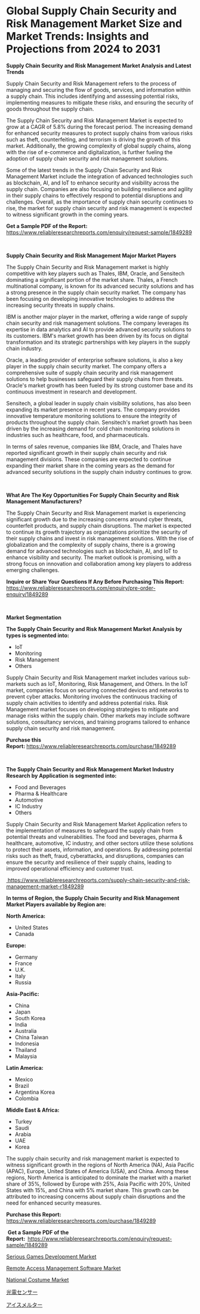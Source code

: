 <p><h1>Global Supply Chain Security and Risk Management Market Size and Market Trends: Insights and Projections from 2024 to 2031</h1></p><p><strong>Supply Chain Security and Risk Management Market Analysis and Latest Trends</strong></p>
<p><p>Supply Chain Security and Risk Management refers to the process of managing and securing the flow of goods, services, and information within a supply chain. This includes identifying and assessing potential risks, implementing measures to mitigate these risks, and ensuring the security of goods throughout the supply chain.</p><p>The Supply Chain Security and Risk Management Market is expected to grow at a CAGR of 5.8% during the forecast period. The increasing demand for enhanced security measures to protect supply chains from various risks such as theft, counterfeiting, and terrorism is driving the growth of this market. Additionally, the growing complexity of global supply chains, along with the rise of e-commerce and digitalization, is further fueling the adoption of supply chain security and risk management solutions.</p><p>Some of the latest trends in the Supply Chain Security and Risk Management Market include the integration of advanced technologies such as blockchain, AI, and IoT to enhance security and visibility across the supply chain. Companies are also focusing on building resilience and agility in their supply chains to effectively respond to potential disruptions and challenges. Overall, as the importance of supply chain security continues to rise, the market for supply chain security and risk management is expected to witness significant growth in the coming years.</p></p>
<p><strong>Get a Sample PDF of the Report:&nbsp;</strong> <a href="https://www.reliableresearchreports.com/enquiry/request-sample/1849289">https://www.reliableresearchreports.com/enquiry/request-sample/1849289</a></p>
<p>&nbsp;</p>
<p><strong>Supply Chain Security and Risk Management Major Market Players</strong></p>
<p><p>The Supply Chain Security and Risk Management market is highly competitive with key players such as Thales, IBM, Oracle, and Sensitech dominating a significant portion of the market share. Thales, a French multinational company, is known for its advanced security solutions and has a strong presence in the supply chain security market. The company has been focusing on developing innovative technologies to address the increasing security threats in supply chains.</p><p>IBM is another major player in the market, offering a wide range of supply chain security and risk management solutions. The company leverages its expertise in data analytics and AI to provide advanced security solutions to its customers. IBM's market growth has been driven by its focus on digital transformation and its strategic partnerships with key players in the supply chain industry.</p><p>Oracle, a leading provider of enterprise software solutions, is also a key player in the supply chain security market. The company offers a comprehensive suite of supply chain security and risk management solutions to help businesses safeguard their supply chains from threats. Oracle's market growth has been fueled by its strong customer base and its continuous investment in research and development.</p><p>Sensitech, a global leader in supply chain visibility solutions, has also been expanding its market presence in recent years. The company provides innovative temperature monitoring solutions to ensure the integrity of products throughout the supply chain. Sensitech's market growth has been driven by the increasing demand for cold chain monitoring solutions in industries such as healthcare, food, and pharmaceuticals.</p><p>In terms of sales revenue, companies like IBM, Oracle, and Thales have reported significant growth in their supply chain security and risk management divisions. These companies are expected to continue expanding their market share in the coming years as the demand for advanced security solutions in the supply chain industry continues to grow.</p></p>
<p>&nbsp;</p>
<p><strong>What Are The Key Opportunities For Supply Chain Security and Risk Management Manufacturers?</strong></p>
<p><p>The Supply Chain Security and Risk Management market is experiencing significant growth due to the increasing concerns around cyber threats, counterfeit products, and supply chain disruptions. The market is expected to continue its growth trajectory as organizations prioritize the security of their supply chains and invest in risk management solutions. With the rise of globalization and the complexity of supply chains, there is a growing demand for advanced technologies such as blockchain, AI, and IoT to enhance visibility and security. The market outlook is promising, with a strong focus on innovation and collaboration among key players to address emerging challenges.</p></p>
<p><strong>Inquire or Share Your Questions If Any Before Purchasing This Report:</strong> <a href="https://www.reliableresearchreports.com/enquiry/pre-order-enquiry/1849289">https://www.reliableresearchreports.com/enquiry/pre-order-enquiry/1849289</a></p>
<p>&nbsp;</p>
<p><strong>Market Segmentation</strong></p>
<p><strong>The Supply Chain Security and Risk Management Market Analysis by types is segmented into:</strong></p>
<p><ul><li>IoT</li><li>Monitoring</li><li>Risk Management</li><li>Others</li></ul></p>
<p><p>Supply Chain Security and Risk Management market includes various sub-markets such as IoT, Monitoring, Risk Management, and Others. In the IoT market, companies focus on securing connected devices and networks to prevent cyber attacks. Monitoring involves the continuous tracking of supply chain activities to identify and address potential risks. Risk Management market focuses on developing strategies to mitigate and manage risks within the supply chain. Other markets may include software solutions, consultancy services, and training programs tailored to enhance supply chain security and risk management.</p></p>
<p><strong>Purchase this Report:&nbsp;</strong><a href="https://www.reliableresearchreports.com/purchase/1849289">https://www.reliableresearchreports.com/purchase/1849289</a></p>
<p>&nbsp;</p>
<p><strong>The Supply Chain Security and Risk Management Market Industry Research by Application is segmented into:</strong></p>
<p><ul><li>Food and Beverages</li><li>Pharma & Healthcare</li><li>Automotive</li><li>IC Industry</li><li>Others</li></ul></p>
<p><p>Supply Chain Security and Risk Management Market Application refers to the implementation of measures to safeguard the supply chain from potential threats and vulnerabilities. The food and beverages, pharma & healthcare, automotive, IC industry, and other sectors utilize these solutions to protect their assets, information, and operations. By addressing potential risks such as theft, fraud, cyberattacks, and disruptions, companies can ensure the security and resilience of their supply chains, leading to improved operational efficiency and customer trust.</p></p>
<p><a href="https://www.reliableresearchreports.com/supply-chain-security-and-risk-management-market-r1849289">&nbsp;https://www.reliableresearchreports.com/supply-chain-security-and-risk-management-market-r1849289</a></p>
<p><strong>In terms of Region, the Supply Chain Security and Risk Management Market Players available by Region are:</strong></p>
<p>
    <p> <strong> North America: </strong>
        <ul>
            <li>United States</li>
            <li>Canada</li>
        </ul>
        </p> 
    <p> <strong> Europe: </strong>
        <ul>
            <li>Germany</li>
            <li>France</li>
            <li>U.K.</li>
            <li>Italy</li>
            <li>Russia</li>
        </ul>
        </p> 
    <p> <strong> Asia-Pacific: </strong>
        <ul>
            <li>China</li>
            <li>Japan</li>
            <li>South Korea</li>
            <li>India</li>
            <li>Australia</li>
            <li>China Taiwan</li>
            <li>Indonesia</li>
            <li>Thailand</li>
            <li>Malaysia</li>
        </ul>
        </p> 
    <p> <strong> Latin America: </strong>
        <ul>
            <li>Mexico</li>
            <li>Brazil</li>
            <li>Argentina Korea</li>
            <li>Colombia</li>
        </ul>
        </p> 
    <p> <strong> Middle East & Africa: </strong>
        <ul>
            <li>Turkey</li>
            <li>Saudi</li>
            <li>Arabia</li>
            <li>UAE</li>
            <li>Korea</li>
        </ul>
    </p>
    </p>
<p><p>The supply chain security and risk management market is expected to witness significant growth in the regions of North America (NA), Asia Pacific (APAC), Europe, United States of America (USA), and China. Among these regions, North America is anticipated to dominate the market with a market share of 35%, followed by Europe with 25%, Asia Pacific with 20%, United States with 15%, and China with 5% market share. This growth can be attributed to increasing concerns about supply chain disruptions and the need for enhanced security measures.</p></p>
<p><strong>Purchase this Report: </strong><a href="https://www.reliableresearchreports.com/purchase/1849289">https://www.reliableresearchreports.com/purchase/1849289</a></p>
<p>&nbsp;<strong>Get a Sample PDF of the Report:&nbsp;&nbsp;</strong><a href="https://www.reliableresearchreports.com/enquiry/request-sample/1849289">https://www.reliableresearchreports.com/enquiry/request-sample/1849289</a></p>
<p><strong></strong></p>
<p><p><a href="https://github.com/DeonteStanton2023/Market-Research-Report-List-1/blob/main/serious-games-development-market.md">Serious Games Development Market</a></p><p><a href="https://github.com/Glendatilghmankmgz0rbhwpy/Market-Research-Report-List-2/blob/main/remote-access-management-software-market.md">Remote Access Management Software Market</a></p><p><a href="https://issuu.com/reportprime-2/docs/national-costume-market-size-2030.pptx">National Costume Market</a></p><p><a href="https://github.com/mm14022023/Market-Research-Report-List-1/blob/main/325480960051.md">光電センサー</a></p><p><a href="https://github.com/RudySimonis2023/Market-Research-Report-List-1/blob/main/913273260052.md">アイスメルター</a></p></p>